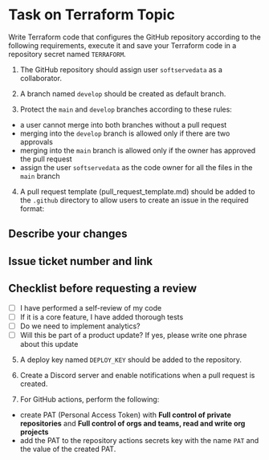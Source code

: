 # Task on Terraform Topic 
 
Write Terraform code that configures the GitHub repository according to the following requirements, execute it and save your Terraform code in a repository secret named `TERRAFORM`.  

1. The GitHub repository should assign user `softservedata` as a collaborator. 
 
2. A branch named `develop` should be created as default branch.  
    
3. Protect the `main` and `develop` branches according  to these rules:  
- a user cannot merge into both branches without a pull request    
- merging into the `develop` branch is allowed only if there are two approvals     
- merging into the `main` branch is allowed only if the owner has approved the pull  request   
- assign the user `softservedata` as the code owner for all the files in the `main` branch  
4. A pull request template (pull_request_template.md) should be added to the `.github` directory to allow users to create an issue in the required format:
 
## Describe your changes 

## Issue ticket number and link
 
## Checklist before requesting a review
- [ ] I have performed a self-review of my code
- [ ] If it is a core feature, I have added thorough tests 
- [ ] Do we need to implement analytics?
- [ ] Will this be part of a product update? If yes, please write one phrase about this update

5. A deploy key named `DEPLOY_KEY` should be added to the repository.

6. Create a Discord server and enable notifications when a pull request is created.

7. For GitHub actions, perform the following: 
- create PAT (Personal Access Token) with **Full control of private repositories** and **Full control of orgs and teams, read and write org projects**
- add the PAT to the repository actions secrets key with the name `PAT` and the value of the created PAT.
